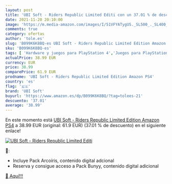 ```yaml
---
layout: post
title: 'UBI Soft - Riders Republic Limited Editi con un 37.01 % de descuento'
date: 2021-11-20 20:10:00
image: 'https://m.media-amazon.com/images/I/51VFYATygUS._SL500_._SL400_.jpg'
comments: true
category: ofertas
author: 'tole.es'
slug: 'B099K6K8BQ-es UBI Soft - Riders Republic Limited Edition Amazon PS4'
sku: 'B099K6K8BQ-es'
tags: [ 'Hardware y juegos para PlayStation 4','Juegos para PlayStation 4','Videojuegos','ps4','ubi soft', ]
actualPrice: 38.99 EUR
currency: EUR
price: 38.99
comparePrice: 61.9 EUR
prodname: 'UBI Soft - Riders Republic Limited Edition Amazon PS4'
country: 'es'
flag: '🇪🇸'
brand: 'UBI Soft'
buyurl: 'https://www.amazon.es/dp/B099K6K8BQ/?tag=tolees-21'
descuento: '37.01'
average: '38.99'
---
```


En este momento está [UBI Soft - Riders Republic Limited Edition Amazon PS4](https://www.amazon.es/dp/B099K6K8BQ/?tag=tolees-21) a 38.99 EUR (original: 61.9 EUR) (37.01 %  de descuento) en el siguiente enlace!

[![UBI Soft - Riders Republic Limited Editi](https://m.media-amazon.com/images/I/51VFYATygUS._SL500_._SL400_.jpg)](https://www.amazon.es/dp/B099K6K8BQ/?tag=tolees-21)

🔎:

- Incluye Pack Arcoíris, contenido digital adcional
- Reserva y consigue acceso a Pack Bunyy, contenido digital adicional

[🛒 Aquí!!!](https://www.amazon.es/dp/B099K6K8BQ/?tag=tolees-21)
